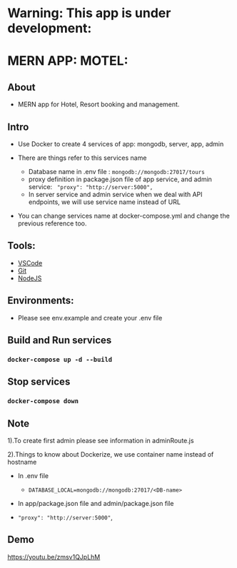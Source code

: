 # Warning: This app is under development:

# MERN APP: MOTEL:

## About

- MERN app for Hotel, Resort booking and management.

## Intro

- Use Docker to create 4 services of app: mongodb, server, app, admin
- There are things refer to this services name

  - Database name in .env file : `mongodb://mongodb:27017/tours`
  - proxy definition in package.json file of app service, and admin service: ` "proxy": "http://server:5000",`
  - In server service and admin service when we deal with API endpoints, we will use service name instead of URL

- You can change services name at docker-compose.yml and change the previous reference too.

## Tools:

- [VSCode](https://code.visualstudio.com/download)
- [Git](https://git-scm.com/downloads)
- [NodeJS](https://nodejs.org/en/download/)

## Environments:

- Please see env.example and create your .env file

## Build and Run services

### `docker-compose up -d --build`

## Stop services

### `docker-compose down`

## Note

1).To create first admin please see information in adminRoute.js

2).Things to know about Dockerize, we use container name instead of hostname

- In .env file

  - `DATABASE_LOCAL=mongodb://mongodb:27017/<DB-name>`

- In app/package.json file and admin/package.json file
- `"proxy": "http://server:5000"`,

## Demo

https://youtu.be/zmsv1QJpLhM
